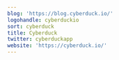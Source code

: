 ```yaml
---
blog: 'https://blog.cyberduck.io/'
logohandle: cyberduckio
sort: cyberduck
title: Cyberduck
twitter: cyberduckapp
website: 'https://cyberduck.io/'
---
```

